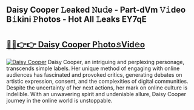 ## Daisy Cooper 𝙻eaked 𝙽u𝚍e - Part-dVm 𝚅𝚒deo B𝚒kini 𝙿hotos - Hot All 𝙻eaks EY7qE

# <h2><a href="http://ld0jk21.urlbe.top/?page=Daisy+Cooper">🔗🔗👉👉 Daisy Cooper P𝚑oto𝚜Vid𝚎o</a></h2>

[![Daisy Cooper](https://i.imgur.com/eBuTRDB.gif)](http://ld0jk21.urlbe.top/?page=Daisy+Cooper)
Daisy Cooper, an intriguing and perplexing personage, transcends simple labels. Her unique method of engaging with online audiences has fascinated and provoked critics, generating debates on artistic expression, consent, and the complexities of digital communities. Despite the uncertainty of her next actions, her mark on online culture is indelible. With an unwavering spirit and undeniable allure, Daisy Cooper journey in the online world is unstoppable.
